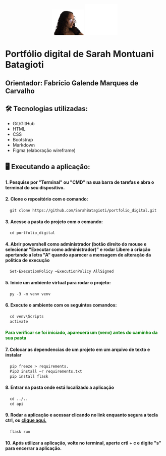 <p align="center">
  <img src="./api/static/img/FotoSarahBatagioti.png" alt="Foto" width="20%"/>
  <img src="./api/static/img/LogoSMB.svg" alt="Foto" width="20%"/>
</p>

<h1> Portfólio digital de Sarah Montuani Batagioti </h1>

<h2> Orientador: Fabrício Galende Marques de Carvalho </h2>

<h2> 🛠️ Tecnologias utilizadas: </h2>

- Git/GitHub
- HTML
- CSS
- Bootstrap
- Markdown
- Figma (elaboração wireframe)

<h2> 🖥️ Executando a aplicação: </h2>
<h4> 1. Pesquise por "Terminal" ou "CMD" na sua barra de tarefas e abra o terminal do seu dispositivo.</h4>
<h4> 2. Clone o repositório com o comando: </h4>
  
      git clone https://github.com/SarahBatagioti/portfolio_digital.git

  <h4> 3. Acesse a pasta do projeto com o comando: </h4>
  
      cd portfolio_digital
  
<h4> 4. Abrir powershell como administrador (botão direito do mouse e selecionar "Executar como administrador)" e rodar Libere a criação apertando a letra "A" quando aparecer a mensagem de alteração da politica de execução </h4>

      Set-ExecutionPolicy –ExecutionPolicy AllSigned 

<h4> 5. Inicie um ambiente virtual para rodar o projeto: </h4>

      py -3 -m venv venv
  
<h4>  6. Execute o ambiente com os seguintes comandos: </h4>

      cd venv\Scripts
      activate

<h4 style='color: green'> Para verificar se foi iniciado, aparecerá um (venv) antes do caminho da sua pasta<h4>

<h4> 7.  Colocar as dependencias de um projeto em um arquivo de texto e instalar </h4>
      
      pip freeze > requirements.
      Pip3 install –r requirements.txt
      pip install flask
  
<h4> 8. Entrar na pasta onde está localizado a aplicação </h4>

      cd ../..
      cd api

<h4> 9. Rodar a aplicação e acessar clicando no link enquanto segura a tecla ctrl, ou <a href="http://127.0.0.1:5000"> clique aqui. </a> </h4>

      flask run

<h4> 10. Após utilizar a aplicação, volte no terminal, aperte crtl + c e digite "s" para encerrar a aplicação. </h4>
